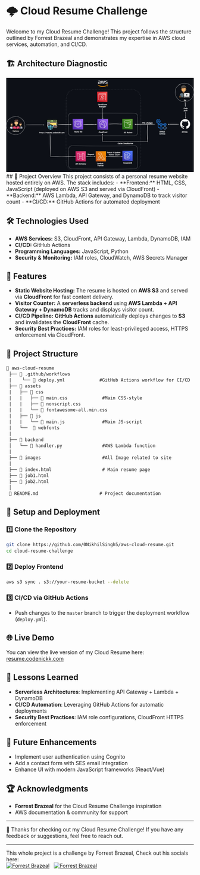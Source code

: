 # 🌩️ Cloud Resume Challenge

Welcome to my Cloud Resume Challenge! This project follows the structure outlined by Forrest Brazeal and demonstrates my expertise in AWS cloud services, automation, and CI/CD.
## 🏗️ Architecture Diagnostic
<img title="a title" alt="Alt text" src="/images/CRC-archdiagram.jpg">
## 🚀 Project Overview
This project consists of a personal resume website hosted entirely on AWS. The stack includes:
- **Frontend:** HTML, CSS, JavaScript (deployed on AWS S3 and served via CloudFront)
- **Backend:** AWS Lambda, API Gateway, and DynamoDB to track visitor count
- **CI/CD:** GitHub Actions for automated deployment

## 🛠️ Technologies Used
- **AWS Services:** S3, CloudFront, API Gateway, Lambda, DynamoDB, IAM
- **CI/CD:** GitHub Actions
- **Programming Languages:** JavaScript, Python
- **Security & Monitoring:** IAM roles, CloudWatch, AWS Secrets Manager

## 📜 Features
- **Static Website Hosting:** The resume is hosted on **AWS S3** and served via **CloudFront** for fast content delivery.
- **Visitor Counter:** A **serverless backend** using **AWS Lambda + API Gateway + DynamoDB** tracks and displays visitor count.
- **CI/CD Pipeline:** **GitHub Actions** automatically deploys changes to **S3** and invalidates the **CloudFront** cache.
- **Security Best Practices:** IAM roles for least-privileged access, HTTPS enforcement via CloudFront.

## 📂 Project Structure
```
📁 aws-cloud-resume
 ├── 📁 .github/workflows
 |    └── 📄 deploy.yml             #GitHub Actions workflow for CI/CD
 ├── 📁 assets
 |   ├── 📁 css
 |   |   ├── 📄 main.css             #Main CSS-style
 |   |   ├── 📄 nonscript.css
 |   |   └── 📄 fontawesome-all.min.css
 |   ├── 📁 js
 |   |   └── 📄 main.js              #Main JS-script
 |   └──  📁 webfonts
 |
 ├── 📁 backend
 │   └── 📄 handler.py               #AWS Lambda function
 |
 ├── 📁 images                       #All Image related to site
 |
 ├── 📄 index.html                   # Main resume page
 ├── 📄 job1.html                     
 ├── 📄 job2.html
 │   
 📜 README.md                       # Project documentation
```

## 🔧 Setup and Deployment
### 1️⃣ Clone the Repository
```sh
git clone https://github.com/0NikhilSingh5/aws-cloud-resume.git
cd cloud-resume-challenge
```

### 2️⃣ Deploy Frontend
```sh
aws s3 sync . s3://your-resume-bucket --delete
```

### 3️⃣ CI/CD via GitHub Actions
- Push changes to the `master` branch to trigger the deployment workflow (`deploy.yml`).

## 🌐 Live Demo
You can view the live version of my Cloud Resume here: [resume.codenickk.com](https://resume.codenickk.com)

## 📜 Lessons Learned
- **Serverless Architectures**: Implementing API Gateway + Lambda + DynamoDB
- **CI/CD Automation**: Leveraging GitHub Actions for automatic deployments
- **Security Best Practices**: IAM role configurations, CloudFront HTTPS enforcement

## 🎯 Future Enhancements
- Implement user authentication using Cognito
- Add a contact form with SES email integration
- Enhance UI with modern JavaScript frameworks (React/Vue)

## 🏆 Acknowledgments
- **Forrest Brazeal** for the Cloud Resume Challenge inspiration
- AWS documentation & community for support

---
🙌 Thanks for checking out my Cloud Resume Challenge! If you have any feedback or suggestions, feel free to reach out.

---
This whole project is a challenge by Forrest Brazeal, Check out his socials here: <br>
[![Forrest Brazeal](https://img.shields.io/badge/X-black.svg?logo=X&logoColor=white)](https://x.com/forrestbrazeal)&nbsp;&nbsp; [![Forrest Brazeal](https://img.shields.io/badge/GitHub-black.svg?logo=github&logoColor=white)](https://github.com/forrestbrazeal)&nbsp;&nbsp;
